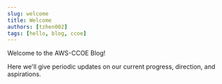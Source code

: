 ```yaml
---
slug: welcome
title: Welcome
authors: [tzhen002]
tags: [hello, blog, ccoe]
---
```


Welcome to the AWS-CCOE Blog! 

Here we'll give periodic updates on our current progress, direction, and aspirations. 

